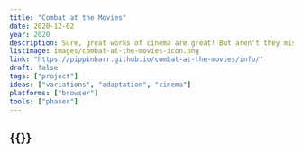 ```yaml
---
title: "Combat at the Movies"
date: 2020-12-02
year: 2020
description: Sure, great works of cinema are great! But aren't they missing something?! Yes! They're missing tanks! Move over Orson Welles! Move over Robert DiNiro! These tanks are ready for their close-up!
listimage: images/combat-at-the-movies-icon.png
link: "https://pippinbarr.github.io/combat-at-the-movies/info/"
draft: false
tags: ["project"]
ideas: ["variations", "adaptation", "cinema"]
platforms: ["browser"]
tools: ["phaser"]
---
```


## {{<param title >}}
